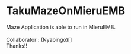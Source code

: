 # TakuMazeOnMieruEMB
 Maze Application is able to run in MieruEMB.
</br></br>
Collaborator : (Nyabingo)[]</br>
Thanks!!